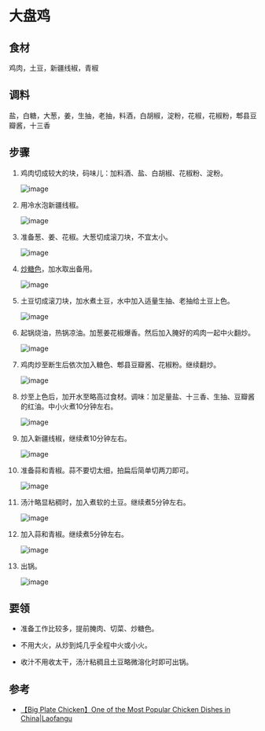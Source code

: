 # 大盘鸡

## 食材

鸡肉，土豆，新疆线椒，青椒

## 调料

盐，白糖，大葱，姜，生抽，老抽，料酒，白胡椒，淀粉，花椒，花椒粉，郫县豆瓣酱，十三香

## 步骤

1. 鸡肉切成较大的块，码味儿：加料酒、盐、白胡椒、花椒粉、淀粉。

    ![image](码味儿.jpg)

1. 用冷水泡新疆线椒。

    ![image](泡线椒.jpg)

1. 准备葱、姜、花椒。大葱切成滚刀块，不宜太小。

    ![image](葱姜花椒.jpg)

1. [炒糖色](../技巧/炒糖色.MD)，加水取出备用。

    ![image](糖色.jpg)

1. 土豆切成滚刀块，加水煮土豆，水中加入适量生抽、老抽给土豆上色。

    ![image](煮土豆.jpg)

1. 起锅烧油，热锅凉油。加葱姜花椒爆香。然后加入腌好的鸡肉一起中火翻炒。

    ![image](炒鸡肉.jpg)

1. 鸡肉炒至断生后依次加入糖色、郫县豆瓣酱、花椒粉。继续翻炒。

    ![image](翻炒.jpg)

1. 炒至上色后，加开水至略高过食材。调味：加足量盐、十三香、生抽、豆瓣酱的红油。中小火煮10分钟左右。

    ![image](加水.jpg)

1. 加入新疆线椒，继续煮10分钟左右。

    ![image](加线椒.jpg)

1. 准备蒜和青椒。蒜不要切太细，拍扁后简单切两刀即可。

    ![image](蒜青椒.jpg)

1. 汤汁略显粘稠时，加入煮软的土豆。继续煮5分钟左右。

    ![image](加土豆.jpg)

1. 加入蒜和青椒。继续煮5分钟左右。

    ![image](加青椒蒜.jpg)

1. 出锅。

    ![image](大盘鸡.jpg)

## 要领

- 准备工作比较多，提前腌肉、切菜、炒糖色。

- 不用大火，从炒到炖几乎全程中火或小火。

- 收汁不用收太干，汤汁粘稠且土豆略微溶化时即可出锅。

## 参考

- [【Big Plate Chicken】One of the Most Popular Chicken Dishes in China|Laofangu](https://www.youtube.com/watch?v=TyHP0vlzZUI)
